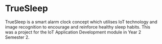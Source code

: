 # TrueSleep

TrueSleep is a smart alarm clock concept which utilises IoT technology and image recognition to encourage and reinforce healthy sleep habits. This was a project for the IoT Application Development module in Year 2 Semester 2.